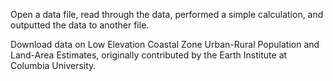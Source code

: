 Open a data file, read through the data, performed a simple calculation, and outputted the data to another file.

Download data on Low Elevation Coastal Zone Urban-Rural Population and Land-Area Estimates, originally contributed by the Earth Institute at Columbia University.
